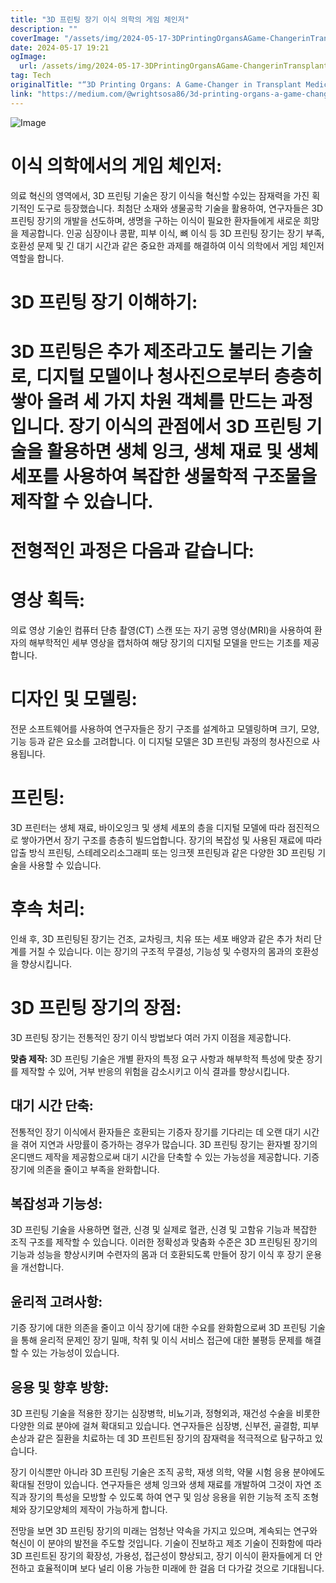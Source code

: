 ```yaml
---
title: "3D 프린팅 장기 이식 의학의 게임 체인저"
description: ""
coverImage: "/assets/img/2024-05-17-3DPrintingOrgansAGame-ChangerinTransplantMedicine_0.png"
date: 2024-05-17 19:21
ogImage:
  url: /assets/img/2024-05-17-3DPrintingOrgansAGame-ChangerinTransplantMedicine_0.png
tag: Tech
originalTitle: "“3D Printing Organs: A Game-Changer in Transplant Medicine.”"
link: "https://medium.com/@wrightsosa86/3d-printing-organs-a-game-changer-in-transplant-medicine-552f1d62752a"
---
```


![Image](/assets/img/2024-05-17-3DPrintingOrgansAGame-ChangerinTransplantMedicine_0.png)

# 이식 의학에서의 게임 체인저:

의료 혁신의 영역에서, 3D 프린팅 기술은 장기 이식을 혁신할 수있는 잠재력을 가진 획기적인 도구로 등장했습니다. 최첨단 소재와 생물공학 기술을 활용하여, 연구자들은 3D 프린팅 장기의 개발을 선도하며, 생명을 구하는 이식이 필요한 환자들에게 새로운 희망을 제공합니다. 인공 심장이나 콩팥, 피부 이식, 뼈 이식 등 3D 프린팅 장기는 장기 부족, 호환성 문제 및 긴 대기 시간과 같은 중요한 과제를 해결하여 이식 의학에서 게임 체인저 역할을 합니다.

# 3D 프린팅 장기 이해하기:

<div class="content-ad"></div>

# 3D 프린팅은 추가 제조라고도 불리는 기술로, 디지털 모델이나 청사진으로부터 층층히 쌓아 올려 세 가지 차원 객체를 만드는 과정입니다. 장기 이식의 관점에서 3D 프린팅 기술을 활용하면 생체 잉크, 생체 재료 및 생체 세포를 사용하여 복잡한 생물학적 구조물을 제작할 수 있습니다.

# 전형적인 과정은 다음과 같습니다:

# 영상 획득:

의료 영상 기술인 컴퓨터 단층 촬영(CT) 스캔 또는 자기 공명 영상(MRI)을 사용하여 환자의 해부학적인 세부 영상을 캡처하여 해당 장기의 디지털 모델을 만드는 기초를 제공합니다.

<div class="content-ad"></div>

# 디자인 및 모델링:

전문 소프트웨어를 사용하여 연구자들은 장기 구조를 설계하고 모델링하며 크기, 모양, 기능 등과 같은 요소를 고려합니다. 이 디지털 모델은 3D 프린팅 과정의 청사진으로 사용됩니다.

# 프린팅:

3D 프린터는 생체 재료, 바이오잉크 및 생체 세포의 층을 디지털 모델에 따라 점진적으로 쌓아가면서 장기 구조를 층층히 빌드업합니다. 장기의 복잡성 및 사용된 재료에 따라 압출 방식 프린팅, 스테레오리소그래피 또는 잉크젯 프린팅과 같은 다양한 3D 프린팅 기술을 사용할 수 있습니다.

<div class="content-ad"></div>

# 후속 처리:

인쇄 후, 3D 프린팅된 장기는 건조, 교차링크, 치유 또는 세포 배양과 같은 추가 처리 단계를 거칠 수 있습니다. 이는 장기의 구조적 무결성, 기능성 및 수령자의 몸과의 호환성을 향상시킵니다.

# 3D 프린팅 장기의 장점:

3D 프린팅 장기는 전통적인 장기 이식 방법보다 여러 가지 이점을 제공합니다.

<div class="content-ad"></div>

**맞춤 제작:** 3D 프린팅 기술은 개별 환자의 특정 요구 사항과 해부학적 특성에 맞춘 장기를 제작할 수 있어, 거부 반응의 위험을 감소시키고 이식 결과를 향상시킵니다.

## 대기 시간 단축:

전통적인 장기 이식에서 환자들은 호환되는 기증자 장기를 기다리는 데 오랜 대기 시간을 겪어 지연과 사망률이 증가하는 경우가 많습니다. 3D 프린팅 장기는 환자별 장기의 온디맨드 제작을 제공함으로써 대기 시간을 단축할 수 있는 가능성을 제공합니다. 기증장기에 의존을 줄이고 부족을 완화합니다.

## 복잡성과 기능성:

<div class="content-ad"></div>

3D 프린팅 기술을 사용하면 혈관, 신경 및 실제로 혈관, 신경 및 고함유 기능과 복잡한 조직 구조를 제작할 수 있습니다. 이러한 정확성과 맞춤화 수준은 3D 프린팅된 장기의 기능과 성능을 향상시키며 수련자의 몸과 더 호환되도록 만들어 장기 이식 후 장기 운용을 개선합니다.

## 윤리적 고려사항:

기증 장기에 대한 의존을 줄이고 이식 장기에 대한 수요를 완화함으로써 3D 프린팅 기술을 통해 윤리적 문제인 장기 밀매, 착취 및 이식 서비스 접근에 대한 불평등 문제를 해결할 수 있는 가능성이 있습니다.

## 응용 및 향후 방향:

<div class="content-ad"></div>

3D 프린팅 기술을 적용한 장기는 심장병학, 비뇨기과, 정형외과, 재건성 수술을 비롯한 다양한 의료 분야에 걸쳐 확대되고 있습니다. 연구자들은 심장병, 신부전, 골결함, 피부 손상과 같은 질환을 치료하는 데 3D 프린트된 장기의 잠재력을 적극적으로 탐구하고 있습니다.

장기 이식뿐만 아니라 3D 프린팅 기술은 조직 공학, 재생 의학, 약물 시험 응용 분야에도 확대될 전망이 있습니다. 연구자들은 생체 잉크와 생체 재료를 개발하여 그것이 자연 조직과 장기의 특성을 모방할 수 있도록 하여 연구 및 임상 응용을 위한 기능적 조직 조형체와 장기모양체의 제작이 가능하게 합니다.

전망을 보면 3D 프린팅 장기의 미래는 엄청난 약속을 가지고 있으며, 계속되는 연구와 혁신이 이 분야의 발전을 주도할 것입니다. 기술이 진보하고 제조 기술이 진화함에 따라 3D 프린트된 장기의 확장성, 가용성, 접근성이 향상되고, 장기 이식이 환자들에게 더 안전하고 효율적이며 보다 널리 이용 가능한 미래에 한 걸음 더 다가갈 것으로 기대됩니다.
